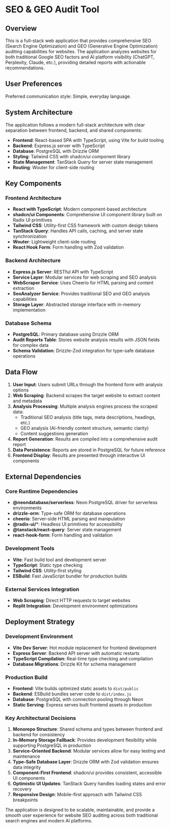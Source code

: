 # SEO & GEO Audit Tool

## Overview

This is a full-stack web application that provides comprehensive SEO (Search Engine Optimization) and GEO (Generative Engine Optimization) auditing capabilities for websites. The application analyzes websites for both traditional Google SEO factors and AI platform visibility (ChatGPT, Perplexity, Claude, etc.), providing detailed reports with actionable recommendations.

## User Preferences

Preferred communication style: Simple, everyday language.

## System Architecture

The application follows a modern full-stack architecture with clear separation between frontend, backend, and shared components:

- **Frontend**: React-based SPA with TypeScript, using Vite for build tooling
- **Backend**: Express.js server with TypeScript 
- **Database**: PostgreSQL with Drizzle ORM
- **Styling**: Tailwind CSS with shadcn/ui component library
- **State Management**: TanStack Query for server state management
- **Routing**: Wouter for client-side routing

## Key Components

### Frontend Architecture
- **React with TypeScript**: Modern component-based architecture
- **shadcn/ui Components**: Comprehensive UI component library built on Radix UI primitives
- **Tailwind CSS**: Utility-first CSS framework with custom design tokens
- **TanStack Query**: Handles API calls, caching, and server state synchronization
- **Wouter**: Lightweight client-side routing
- **React Hook Form**: Form handling with Zod validation

### Backend Architecture
- **Express.js Server**: RESTful API with TypeScript
- **Service Layer**: Modular services for web scraping and SEO analysis
- **WebScraper Service**: Uses Cheerio for HTML parsing and content extraction
- **SeoAnalyzer Service**: Provides traditional SEO and GEO analysis capabilities
- **Storage Layer**: Abstracted storage interface with in-memory implementation

### Database Schema
- **PostgreSQL**: Primary database using Drizzle ORM
- **Audit Reports Table**: Stores website analysis results with JSON fields for complex data
- **Schema Validation**: Drizzle-Zod integration for type-safe database operations

## Data Flow

1. **User Input**: Users submit URLs through the frontend form with analysis options
2. **Web Scraping**: Backend scrapes the target website to extract content and metadata
3. **Analysis Processing**: Multiple analysis engines process the scraped data:
   - Traditional SEO analysis (title tags, meta descriptions, headings, etc.)
   - GEO analysis (AI-friendly content structure, semantic clarity)
   - Content suggestions generation
4. **Report Generation**: Results are compiled into a comprehensive audit report
5. **Data Persistence**: Reports are stored in PostgreSQL for future reference
6. **Frontend Display**: Results are presented through interactive UI components

## External Dependencies

### Core Runtime Dependencies
- **@neondatabase/serverless**: Neon PostgreSQL driver for serverless environments
- **drizzle-orm**: Type-safe ORM for database operations
- **cheerio**: Server-side HTML parsing and manipulation
- **@radix-ui/***: Headless UI primitives for accessibility
- **@tanstack/react-query**: Server state management
- **react-hook-form**: Form handling and validation

### Development Tools
- **Vite**: Fast build tool and development server
- **TypeScript**: Static type checking
- **Tailwind CSS**: Utility-first styling
- **ESBuild**: Fast JavaScript bundler for production builds

### External Services Integration
- **Web Scraping**: Direct HTTP requests to target websites
- **Replit Integration**: Development environment optimizations

## Deployment Strategy

### Development Environment
- **Vite Dev Server**: Hot module replacement for frontend development
- **Express Server**: Backend API server with automatic restarts
- **TypeScript Compilation**: Real-time type checking and compilation
- **Database Migrations**: Drizzle Kit for schema management

### Production Build
- **Frontend**: Vite builds optimized static assets to `dist/public`
- **Backend**: ESBuild bundles server code to `dist/index.js`
- **Database**: PostgreSQL with connection pooling through Neon
- **Static Serving**: Express serves built frontend assets in production

### Key Architectural Decisions

1. **Monorepo Structure**: Shared schema and types between frontend and backend for consistency
2. **In-Memory Storage Fallback**: Provides development flexibility while supporting PostgreSQL in production
3. **Service-Oriented Backend**: Modular services allow for easy testing and maintenance
4. **Type-Safe Database Layer**: Drizzle ORM with Zod validation ensures data integrity
5. **Component-First Frontend**: shadcn/ui provides consistent, accessible UI components
6. **Optimistic UI Updates**: TanStack Query handles loading states and error recovery
7. **Responsive Design**: Mobile-first approach with Tailwind CSS breakpoints

The application is designed to be scalable, maintainable, and provide a smooth user experience for website SEO auditing across both traditional search engines and modern AI platforms.